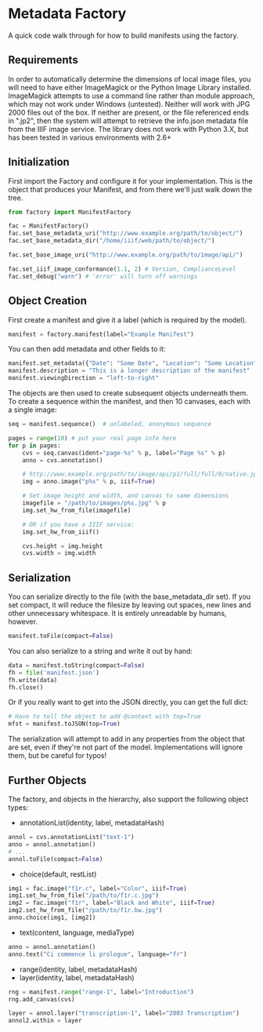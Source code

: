 Metadata Factory
================

A quick code walk through for how to build manifests using the factory.

Requirements
------------

In order to automatically determine the dimensions of local image files, you will need to have either ImageMagick or the Python Image Library installed.  ImageMagick attempts to use a command line rather than module approach, which may not work under Windows (untested).  Neither will work with JPG 2000 files out of the box.  If neither are present, or the file referenced ends in ".jp2", then the system will attempt to retrieve the info.json metadata file from the IIIF image service.   The library does not work with Python 3.X, but has been tested in various environments with 2.6+


Initialization
--------------

First import the Factory and configure it for your implementation.  This is the object that produces your Manifest, and from there we'll just walk down the tree.

```python
from factory import ManifestFactory

fac = ManifestFactory()
fac.set_base_metadata_uri("http://www.example.org/path/to/object/")
fac.set_base_metadata_dir("/home/iiif/web/path/to/object/")

fac.set_base_image_uri("http://www.example.org/path/to/image/api/")

fac.set_iiif_image_conformance(1.1, 2) # Version, ComplianceLevel
fac.set_debug("warn") # 'error' will turn off warnings
```

Object Creation
---------------

First create a manifest and give it a label (which is required by the model).

```python
manifest = factory.manifest(label="Example Manifest")
```

You can then add metadata and other fields to it:

```python
manifest.set_metadata({"Date": "Some Date", "Location": "Some Location"})
manifest.description = "This is a longer description of the manifest"
manifest.viewingDirection = "left-to-right"
```

The objects are then used to create subsequent objects underneath them.  To create a sequence within the manifest, and then 10 canvases, each with a single image:

```python
seq = manifest.sequence()  # unlabeled, anonymous sequence

pages = range(10) # put your real page info here
for p in pages:
	cvs = seq.canvas(ident="page-%s" % p, label="Page %s" % p)
	anno = cvs.annotation()

	# http://www.example.org/path/to/image/api/p1/full/full/0/native.jpg
	img = anno.image("p%s" % p, iiif=True)

	# Set image height and width, and canvas to same dimensions
	imagefile = "/path/to/images/p%s.jpg" % p
    img.set_hw_from_file(imagefile) 

    # OR if you have a IIIF service:
    img.set_hw_from_iiif()

    cvs.height = img.height
    cvs.width = img.width
```

Serialization
-------------

You can serialize directly to the file (with the base_metadata_dir set).  If you set compact, it will reduce the filesize by leaving out spaces, new lines and other unnecessary whitespace.  It is entirely unreadable by humans, however.

```python
manifest.toFile(compact=False)
```

You can also serialize to a string and write it out by hand:

```python
data = manifest.toString(compact=False)
fh = file('manifest.json')
fh.write(data)
fh.close()
```

Or if you really want to get into the JSON directly, you can get the full dict:
```python
# Have to tell the object to add @context with top=True
mfst = manifest.toJSON(top=True)
```

The serialization will attempt to add in any properties from the object that are set, even if they're not part of the model.  Implementations will ignore them, but be careful for typos!


Further Objects
---------------

The factory, and objects in the hierarchy, also support the following object types:

* annotationList(identity, label, metadataHash)
```python
annol = cvs.annotationList("text-1")
anno = annol.annotation()
# ...
annol.toFile(compact=False)
```

* choice(default, restList)
```python
img1 = fac.image("f1r.c", label="Color", iiif=True)
img1.set_hw_from_file("/path/to/f1r.c.jpg")
img2 = fac.image("f1r", label="Black and White", iiif=True)
img2.set_hw_from_file("/path/to/f1r.bw.jpg")
anno.choice(img1, [img2])
```

* text(content, language, mediaType)
```python
anno = annol.annotation()
anno.text("Ci commence li prologue", language="fr")
```

* range(identity, label, metadataHash)
* layer(identity, label, metadataHash)
```python
rng = manifest.range("range-1", label="Introduction")
rng.add_canvas(cvs)

layer = annol.layer("transcription-1", label="2003 Transcription")
annol2.within = layer
```
